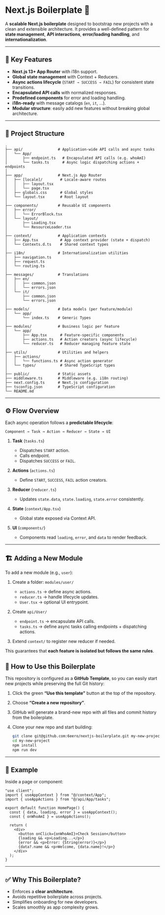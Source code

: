 # Next.js Boilerplate 🚀

A **scalable Next.js boilerplate** designed to bootstrap new projects with a clean and extensible architecture.
It provides a well-defined pattern for **state management**, **API interactions**, **error/loading handling**, and **internationalization**.

---

## 🔑 Key Features

- **Next.js 13+ App Router** with i18n support.
- **Global state management** with Context + Reducers.
- **Async actions lifecycle** (`START → SUCCESS → FAIL`) for consistent state transitions.
- **Encapsulated API calls** with normalized responses.
- **Predefined components** for error and loading handling.
- **i18n-ready** with message catalogs (`en`, `it`, …).
- **Modular structure**: easily add new features without breaking global architecture.

---

## 📂 Project Structure

```
.
├── api/                # Application-wide API calls and async tasks
│   └── App/
│       ├── endpoint.ts   # Encapsulated API calls (e.g. whoAmI)
│       └── tasks.ts      # Async logic dispatching actions + endpoints
│
├── app/                # Next.js App Router
│   ├── [locale]/        # Locale-aware routes
│   │   ├── layout.tsx
│   │   └── page.tsx
│   ├── globals.css      # Global styles
│   └── layout.tsx       # Root layout
│
├── components/         # Reusable UI components
│   ├── error/
│   │   └── ErrorBlock.tsx
│   └── layout/
│       ├── Loading.tsx
│       └── ResourceLoader.tsx
│
├── context/            # Application contexts
│   ├── App.tsx          # App context provider (state + dispatch)
│   └── Contexts.d.ts    # Shared context types
│
├── i18n/               # Internationalization utilities
│   ├── navigation.ts
│   ├── request.ts
│   └── routing.ts
│
├── messages/           # Translations
│   ├── en/
│   │   ├── common.json
│   │   └── errors.json
│   └── it/
│       ├── common.json
│       └── errors.json
│
├── models/             # Data models (per feature/module)
│   └── app/
│       └── index.ts    # Generic Types
│
├── modules/            # Business logic per feature
│   └── app/
│       ├── App.tsx      # Feature-specific components
│       ├── actions.ts   # Action creators (async lifecycle)
│       └── reducer.ts   # Reducer managing feature state
│
├── utils/              # Utilities and helpers
│   ├── actions/
│   │   └── functions.ts # Async action generator
│   └── types/           # Shared TypeScript types
│
├── public/             # Static assets
├── middleware.ts       # Middleware (e.g. i18n routing)
├── next.config.ts      # Next.js configuration
├── tsconfig.json       # TypeScript configuration
└── README.md
```

---

## ⚙️ Flow Overview

Each async operation follows a **predictable lifecycle**:

```
Component → Task → Action → Reducer → State → UI
```

1. **Task** (`tasks.ts`)

   - Dispatches `START` action.
   - Calls endpoint.
   - Dispatches `SUCCESS` or `FAIL`.

2. **Actions** (`actions.ts`)

   - Define `START`, `SUCCESS`, `FAIL` action creators.

3. **Reducer** (`reducer.ts`)

   - Updates `state.data`, `state.loading`, `state.error` consistently.

4. **State** (`context/App.tsx`)

   - Global state exposed via Context API.

5. **UI** (`components/`)

   - Components read `loading`, `error`, and `data` to render feedback.

---

## 🏗 Adding a New Module

To add a new module (e.g., `user`):

1. Create a folder: `modules/user/`

   - `actions.ts` → define async actions.
   - `reducer.ts` → handle lifecycle updates.
   - `User.tsx` → optional UI entrypoint.

2. Create `api/User/`

   - `endpoint.ts` → encapsulate API calls.
   - `tasks.ts` → define async tasks calling endpoints + dispatching actions.

3. Extend `context/` to register new reducer if needed.

This guarantees that **each feature is isolated but follows the same rules**.

## 📖 How to Use this Boilerplate

This repository is configured as a **GitHub Template**, so you can easily start new projects while preserving the full Git history:

1. Click the green **“Use this template”** button at the top of the repository.
2. Choose **“Create a new repository”**.
3. GitHub will generate a brand-new repo with all files and commit history from the boilerplate.
4. Clone your new repo and start building:

   ```bash
   git clone git@github.com:6eero/nextjs-boilerplate.git my-new-project
   cd my-new-project
   npm install
   npm run dev
   ```

---

## 📖 Example

Inside a page or component:

```tsx
"use client";
import { useAppContext } from "@/context/App";
import { useAppActions } from "@/api/App/tasks";

export default function HomePage() {
  const { data, loading, error } = useAppContext();
  const { onWhoAmI } = useAppActions();

  return (
    <div>
      <button onClick={onWhoAmI}>Check Session</button>
      {loading && <p>Loading...</p>}
      {error && <p>Error: {String(error)}</p>}
      {data?.name && <p>Welcome, {data.name}!</p>}
    </div>
  );
}
```

---

## ✅ Why This Boilerplate?

- Enforces a **clear architecture**.
- Avoids repetitive boilerplate across projects.
- Simplifies onboarding for new developers.
- Scales smoothly as app complexity grows.

